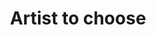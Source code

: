 ---
pid: pt145
title: Artist to choose
location_transcription: Penn Treaty Park. (open)
coordinates: "[-75.128374110197, 39.965858982877]"
zipcode: '19144'
gen_neighborhood: Northwest Philadelphia
neighborhood: Germantown
outside_phl: 
age: '49'
age_range: 40-49
instagram: 
image_file_name: pt_145.jpg
proposal_transcription: A monument that raises awareness about drug and alcohol addiction
  in our neighborhood and the toll it takes on individuals, families and neighborhoods
  around us.
topic: Health
topic_summary: '0'
type: Other No Form
keywords_other: 
credit: Mustafa Emresoy
image_labels: 
twitter: 
facebook: 
permalink: "/monuments/pt145/"
layout: item-page
---
